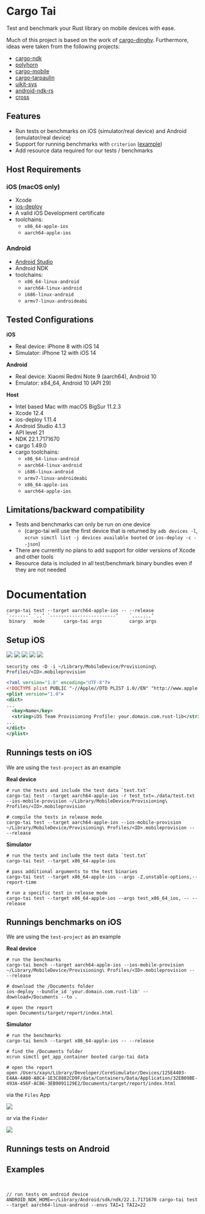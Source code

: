 # Cargo Tai

Test and benchmark your Rust library on mobile devices with ease.

Much of this project is based on the work of [cargo-dinghy](https://github.com/sonos/dinghy).
Furthermore, ideas were taken from the following projects:

- [cargo-ndk](https://github.com/bbqsrc/cargo-ndk)
- [polyhorn](https://github.com/polyhorn)
- [cargo-mobile](https://github.com/BrainiumLLC/cargo-mobile)
- [cargo-tarpaulin](https://github.com/xd009642/tarpaulin)
- [uikit-sys](https://github.com/simlay/uikit-sys)
- [android-ndk-rs](https://github.com/rust-windowing/android-ndk-rs)
- [cross](https://github.com/rust-embedded/cross)

## Features

- Run tests or benchmarks on iOS (simulator/real device) and Android (emulator/real device)
- Support for running benchmarks with `criterion` ([example](./test-project/benches/criterion.rs))
- Add resource data required for our tests / benchmarks

## Host Requirements

### iOS (macOS only)

- Xcode
- [ios-deploy](https://github.com/ios-control/ios-deploy)
- A valid iOS Development certificate
- toolchains:
  - `x86_64-apple-ios`
  - `aarch64-apple-ios`

### Android

- [Android Studio](https://developer.android.com/studio)
- Android NDK
- toolchains:
  - `x86_64-linux-android`
  - `aarch64-linux-android`
  - `i686-linux-android`
  - `armv7-linux-androideabi`

## Tested Configurations

**iOS**
- Real device: iPhone 8 with iOS 14
- Simulator: iPhone 12 with iOS 14

**Android**
- Real device: Xiaomi Redmi Note 9 (aarch64), Android 10
- Emulator: x84_64, Android 10 (API 29)

**Host**
- Intel based Mac with macOS BigSur 11.2.3
- Xcode 12.4
- ios-deploy 1.11.4
- Android Studio 4.1.3
- API level 21
- NDK 22.1.7171670
- cargo 1.49.0
- cargo toolchains:
  - `x86_64-linux-android`
  - `aarch64-linux-android`
  - `i686-linux-android`
  - `armv7-linux-androideabi`
  - `x86_64-apple-ios`
  - `aarch64-apple-ios`

## Limitations/backward compatibility

- Tests and benchmarks can only be run on one device
  - (cargo-tai will use the first device that is returned by `adb devices -l`, `xcrun simctl list -j devices available booted` or `ios-deploy -c --json`)
- There are currently no plans to add support for older versions of Xcode and other tools
- Resource data is included in all test/benchmark binary bundles even if they are not needed

# Documentation


```
cargo-tai test --target aarch64-apple-ios -- --release
`-------’ `..’ `------------------------’    `.......’
 binary   mode       cargo-tai args          cargo args
```

## Setup iOS

![](assets/new_project.png)
![](assets/new_app.png)
![](assets/project_name.png)
![](assets/project_location.png)
![](assets/created_project.png)

```shell
security cms -D -i ~/Library/MobileDevice/Provisioning\ Profiles/<ID>.mobileprovision
```

```xml
<?xml version="1.0" encoding="UTF-8"?>
<!DOCTYPE plist PUBLIC "-//Apple//DTD PLIST 1.0//EN" "http://www.apple.com/DTDs/PropertyList-1.0.dtd">
<plist version="1.0">
<dict>
...
  <key>Name</key>
  <string>iOS Team Provisioning Profile: your.domain.com.rust-lib</string>
...
</dict>
</plist>
```

## Runnings tests on iOS

We are using the `test-project` as an example

**Real device**

```shell
# run the tests and include the test data `test.txt`
cargo-tai test --target aarch64-apple-ios -r test_txt=./data/test.txt --ios-mobile-provision ~/Library/MobileDevice/Provisioning\ Profiles/<ID>.mobileprovision

# compile the tests in release mode
cargo-tai test --target aarch64-apple-ios --ios-mobile-provision ~/Library/MobileDevice/Provisioning\ Profiles/<ID>.mobileprovision -- --release
```

**Simulator**

```shell
# run the tests and include the test data `test.txt`
cargo-tai test --target x86_64-apple-ios

# pass additional arguments to the test binaries
cargo-tai test --target x86_64-apple-ios --args -Z,unstable-options,--report-time

# run a specific test in release mode
cargo-tai test --target x86_64-apple-ios --args test_x86_64_ios, -- --release
```

## Runnings benchmarks on iOS

We are using the `test-project` as an example

**Real device**

```shell
# run the benchmarks
cargo-tai bench --target aarch64-apple-ios --ios-mobile-provision ~/Library/MobileDevice/Provisioning\ Profiles/<ID>.mobileprovision -- --release

# download the /Documents folder
ios-deploy --bundle_id 'your.domain.com.rust-lib' --download=/Documents --to .

# open the report
open Documents/target/report/index.html
```

**Simulator**

```shell
# run the benchmarks
cargo-tai bench --target x86_64-apple-ios -- --release

# find the /Documents folder
xcrun simctl get_app_container booted cargo-tai data

# open the report
open /Users/xayn/Library/Developer/CoreSimulator/Devices/125E4403-E4AA-4AB0-ABC4-1E3C8882CD9F/data/Containers/Data/Application/32EB09BE-493A-456F-AC86-3EB9091129E2/Documents/target/report/index.html
```


via the `Files` App

![](assets/bench_data.png)

or via the `Finder`

![](assets/finder.png)

## Runnings tests on Android

## Examples

```


// run tests on android device
ANDROID_NDK_HOME=~/Library/Android/sdk/ndk/22.1.7171670 cargo-tai test --target aarch64-linux-android --envs TAI=1 TAI2=22

```